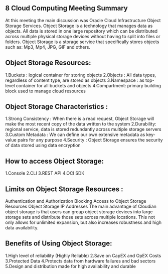 ## 8 Cloud Computing Meeting Summary

At this meeting the main discussion was Oracle Cloud Infrastructure Object Storage Services. Object Storage is a technology that manages data as objects. All data is stored in one large repository which can be distributed across multiple physical storage devices without having to split into files or folders. Object Storage is a storage service that specifically stores objects such as: Mp3, Mp4, JPG, GIF and others.

## Object Storage Resources:


1.Buckets : logical container for storing objects
2.Objects : All data types, regardless of content type, are stored as objects
3.Namespace : as top-level container for all buckets and objects
4.Compartment: primary building block used to manage cloud resources

## Object Storage Characteristics :

1.Strong Consistency : When there is a read request, Object Storage will make the most recent copy of the data written to the system
2.Durability: regional service, data is stored redundantly across multiple storage servers
3.Custom Metadata : We can define our own extensive metadata as key-value pairs for any purpose
4.Security : Object Storage ensures the security of data stored using data encryption

## How to access Object Storage:

1.Console
2.CLI
3.REST API
4.OCI SDK

## Limits on Object Storage Resources :

Authentication and Authorization
Blocking Access to Object Storage Resources
Object Storage IP Addresses
The main advantage of Cloudian object storage is that users can group object storage devices into large storage sets and distribute those sets across multiple locations. This not only allows for unlimited expansion, but also increases robustness and high data availability.

## Benefits of Using Object Storage:

1.High level of reliability (Highly Reliable)
2.Save on CapEX and OpEX Costs
3.Protected Data
4.Protects data from hardware failures and bad sectors
5.Design and distribution made for high availability and durable